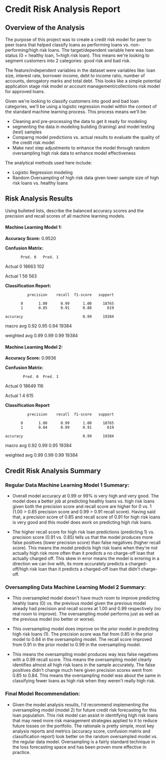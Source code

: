 
# **Credit Risk Analysis Report**


## **Overview of the Analysis**

The purpose of this project was to create a credit risk model for peer to peer loans that helped classify loans as performing loans vs. non-performing/high risk loans.  The target/dependent variable here was loan status (0 = healthy loan, 1=high risk loan).  This means we're looking to segment customers into 2 categories:  good risk and bad risk.

The feature/independent variables in the dataset were variables like: loan size, interest rate, borrower income, debt to income ratio, number of accounts, derogatory marks and total debt.  This looks like a simple potential application stage risk model or account management/collections risk model for approved loans.

Given we're looking to classify customers into good and bad loan categories, we'll be using a logistic regression model within the context of the standard machine learning process.  This process means we'll be:

* Cleaning and pre-processing the data to get it ready for modeling
* segmenting the data in modeling building (training) and model testing (test) samples
* Comparng model predictions vs. actual results to evaluate the quality of the credit risk model
* Make next step adjustments to enhance the model through random oversampling high risk data to enhance model effectiveness

The analytical methods used here include:
* Logistic Regression modeling
* Random Oversampling of high risk data given lower sample size of high risk loans vs. healthy loans


## **Risk Analysis Results**

Using bulleted lists, describe the balanced accuracy scores and the precision and recall scores of all machine learning models.

#### **Machine Learning Model 1:**


**Accuracy Score:** 0.9520

**Confusion Matrix:**

           Pred. 0   Pred. 1
    
Actual 0     18663       102

Actual 1        56       563


**Classification Report:**

              precision    recall  f1-score   support

           0       1.00      0.99      1.00     18765
           1       0.85      0.91      0.88       619

    accuracy                           0.99     19384

   macro avg       0.92      0.95      0.94     19384

weighted avg       0.99      0.99      0.99     19384


#### **Machine Learning Model 2:**


**Accuracy Score:** 0.9936

**Confusion Matrix:**

            Pred. 0  Pred. 1

Actual 0     18649       116

Actual 1         4       615

**Classification Report**

              precision    recall  f1-score   support

           0       1.00      0.99      1.00     18765
           1       0.84      0.99      0.91       619

    accuracy                           0.99     19384

   macro avg       0.92      0.99      0.95     19384

weighted avg       0.99      0.99      0.99     19384



## **Credit Risk Analysis Summary**

### **Regular Data Machine Learning Model 1 Summary:**

* Overall model accuracy at 0.99 or 99% is very high and very good. The model does a better job at predicting heathly loans vs. high risk loans given both the precision score and recall score are higher for 0 vs. 1 (1.00 > 0.85 precision score and 0.99 > 0.91 recall score). Having said that, a precision score of 0.85 and recall score of 0.91 for high risk loans is very good and this model does work on predicting high risk loans.

* The higher recall score for high risk loan predictions (predicting 1) vs. precision score (0.91 vs. 0.85) tells us that the model produces more false positives (lower precision score) than false negatives (higher recall score). This means the model predicts high risk loans when they're not actually high risk more often than it predicts a no charge-off loan that actually charged off. This skew in error means the model is erroring in a direction we can live with, its more accurately predicts a charged-off/high risk loan than it predicts a charged-off loan that didn't charge-off.

### **Oversampling Data Machine Learning Model 2 Summary:**

* This oversampled model doesn't have much room to improve predicting heahly loans (0) vs. the previous model given the previous model already had precision and recall scores at 1.00 and 0.99 respectively (no real room to improve). The oversampling model performs just as well as the previous model (no better or worse).

* This oversampling model does improve on the prior model in predicting high risk loans (1). The precision score was flat from 0.85 in the prior model to 0.84 in the oversampling model. The recall score improved from 0.91 in the prior model to 0.99 in the oversampling model.

* This means the oversampling model produces way less false negatives with a 0.99 recall score. This means the oversampling model clearly identifies almost all high risk loans in the sample accurately. The false positives didn't change much here given precision scores went from 0.85 to 0.84. This means the oversampling model was about the same in classifying fewer loans as high risk when they weren't really high risk.

### **Final Model Recommendation:**

* Given the model analysis results, I'd recommend implementing the oversampling model (model 2) for future credit risk forecasting for this loan population.  This risk model can assist in identifying high risk loans that may need more risk management strategies applied to it to reduce future losses on the portfolio.  The rationale is pretty simple, most key analysis reports and metrics (accuracy score, confusion matrix and classification report) look better on the random oversampled model vs. the regular data model.  Oversampling is a fairly standard technique in the loss forecasting space and has been proven more effective in practice.

